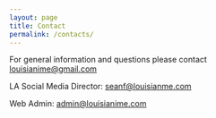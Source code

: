 ```yaml
---
layout: page
title: Contact
permalink: /contacts/
---
```


For general information and questions please contact <a href="mailto:louisianime@gmail.com">louisianime@gmail.com</a>

LA Social Media Director: <a href="mailto:seanf@louisianme.com">seanf@louisianme.com</a>

Web Admin: <a href="mailto:admin@louisianime.com">admin@louisianime.com</a>
